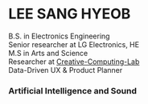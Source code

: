 # LEE SANG HYEOB

B.S. in Electronics Engineering  
Senior researcher at LG Electronics, HE  
M.S in Arts and Science  
Researcher at [Creative-Computing-Lab](https://www.creative-computing.org/)  
Data-Driven UX & Product Planner  
  
### Artificial Intelligence and Sound  
<!--
**hantaeha/hantaeha** is a ✨ _special_ ✨ repository because its `README.md` (this file) appears on your GitHub profile.

Here are some ideas to get you started:

- 🔭 I’m currently working on ...
- 🌱 I’m currently learning ...
- 👯 I’m looking to collaborate on ...
- 🤔 I’m looking for help with ...
- 💬 Ask me about ...
- 📫 How to reach me: ...
- 😄 Pronouns: ...
- ⚡ Fun fact: ...
-->
